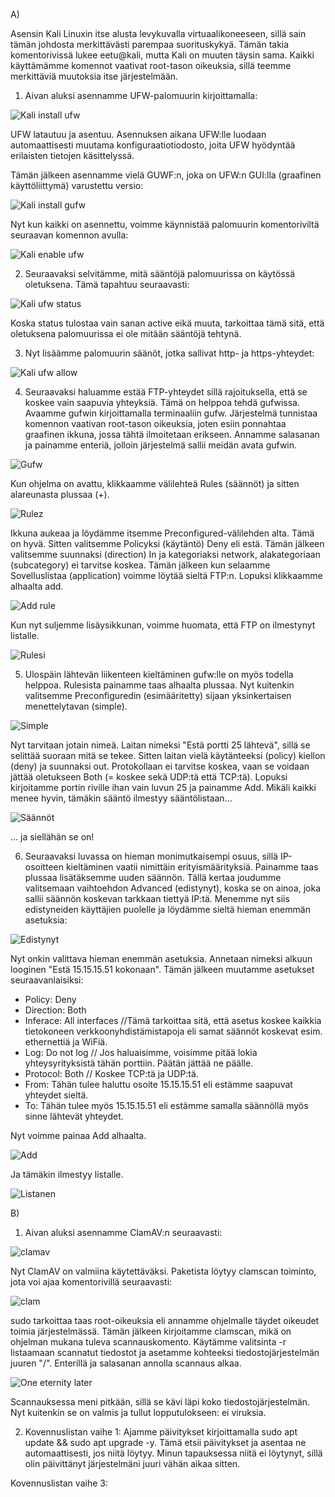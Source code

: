 A) 

Asensin Kali Linuxin itse alusta levykuvalla virtuaalikoneeseen, sillä sain tämän johdosta merkittävästi parempaa suorituskykyä. Tämän takia komentorivissä lukee eetu@kali, mutta
Kali on muuten täysin sama. Kaikki käyttämämme komennot vaativat root-tason oikeuksia, sillä teemme merkittäviä muutoksia itse järjestelmään.

1. Aivan aluksi asennamme UFW-palomuurin kirjoittamalla:
 
![Kali install ufw](https://user-images.githubusercontent.com/72074501/119134972-7fd3dc00-ba46-11eb-90ec-a3ee7dce1e7f.PNG)

UFW latautuu ja asentuu. Asennuksen aikana UFW:lle luodaan automaattisesti muutama konfiguraatiotiodosto, joita UFW hyödyntää erilaisten tietojen käsittelyssä.

Tämän jälkeen asennamme vielä GUWF:n, joka on UFW:n GUI:lla (graafinen käyttöliittymä) varustettu versio:

![Kali install gufw](https://user-images.githubusercontent.com/72074501/119135320-ebb64480-ba46-11eb-9393-7eb58277a575.PNG)

Nyt kun kaikki on asennettu, voimme käynnistää palomuurin komentoriviltä seuraavan komennon avulla: 

![Kali enable ufw](https://user-images.githubusercontent.com/72074501/119135495-2c15c280-ba47-11eb-90c3-530b81be067d.PNG)

2. Seuraavaksi selvitämme, mitä sääntöjä palomuurissa on käytössä oletuksena. Tämä tapahtuu seuraavasti:

![Kali ufw status](https://user-images.githubusercontent.com/72074501/119135906-ad6d5500-ba47-11eb-8335-a68164214691.PNG)

Koska status tulostaa vain sanan active eikä muuta, tarkoittaa tämä sitä, että oletuksena palomuurissa ei ole mitään sääntöjä tehtynä. 

3. Nyt lisäämme palomuurin säänöt, jotka sallivat http- ja https-yhteydet:

![Kali ufw allow](https://user-images.githubusercontent.com/72074501/119136268-210f6200-ba48-11eb-91e3-443aca604e44.PNG)

4. Seuraavaksi haluamme estää FTP-yhteydet sillä rajoituksella, että se koskee vain saapuvia yhteyksiä. Tämä on helppoa tehdä gufwissa. Avaamme gufwin kirjoittamalla terminaaliin gufw. Järjestelmä tunnistaa komennon vaativan root-tason oikeuksia, joten esiin ponnahtaa graafinen ikkuna, jossa tähtä ilmoitetaan erikseen. Annamme salasanan ja painamme enteriä, jolloin järjestelmä sallii meidän avata gufwin. 

![Gufw](https://user-images.githubusercontent.com/72074501/119157758-2d061e80-ba5e-11eb-9cb0-9e04b0722227.PNG)

Kun ohjelma on avattu, klikkaamme välilehteä Rules (säännöt) ja sitten alareunasta plussaa (+). 

![Rulez](https://user-images.githubusercontent.com/72074501/119158652-1dd3a080-ba5f-11eb-937d-745318a5cbc6.PNG)

Ikkuna aukeaa ja löydämme itsemme Preconfigured-välilehden alta. Tämä on hyvä. Sitten valitsemme Policyksi (käytäntö) Deny eli estä. Tämän jälkeen valitsemme suunnaksi (direction) In ja kategoriaksi network, alakategoriaan (subcategory) ei tarvitse koskea. Tämän jälkeen kun selaamme Sovelluslistaa (application) voimme löytää sieltä FTP:n. Lopuksi klikkaamme alhaalta add. 

![Add rule](https://user-images.githubusercontent.com/72074501/119158497-f086f280-ba5e-11eb-8e93-b3da85902979.PNG)

Kun nyt suljemme lisäysikkunan, voimme huomata, että FTP on ilmestynyt listalle. 

![Rulesi](https://user-images.githubusercontent.com/72074501/119158816-4a87b800-ba5f-11eb-92da-70bb7597a71c.PNG)

5. Ulospäin lähtevän liikenteen kieltäminen gufw:lle on myös todella helppoa. Rulesista painamme taas alhaalta plussaa. Nyt kuitenkin valitsemme Preconfiguredin (esimääritetty) sijaan yksinkertaisen menettelytavan (simple). 

![Simple](https://user-images.githubusercontent.com/72074501/119159877-60e24380-ba60-11eb-8366-c4244fd963e2.PNG)

Nyt tarvitaan jotain nimeä. Laitan nimeksi "Estä portti 25 lähtevä", sillä se selittää suoraan mitä se tekee. Sitten laitan vielä käytänteeksi (policy) kiellon (deny) ja suunnaksi out. Protokollaan ei tarvitse koskea, vaan se voidaan jättää oletukseen Both (= koskee sekä UDP:tä että TCP:tä). Lopuksi kirjoitamme portin riville ihan vain luvun 25 ja painamme Add. Mikäli kaikki menee hyvin, tämäkin sääntö ilmestyy sääntölistaan...

![Säännöt](https://user-images.githubusercontent.com/72074501/119160126-9c7d0d80-ba60-11eb-845f-f0d072f76b50.PNG)

... ja siellähän se on! 

6. Seuraavaksi luvassa on hieman monimutkaisempi osuus, sillä IP-osoitteen kieltäminen vaatii nimittäin erityismäärityksiä. Painamme taas plussaa lisätäksemme uuden säännön. Tällä kertaa joudumme valitsemaan vaihtoehdon Advanced (edistynyt), koska se on ainoa, joka sallii säännön koskevan tarkkaan tiettyä IP:tä. Menemme nyt siis edistyneiden käyttäjien puolelle ja löydämme sieltä hieman enemmän asetuksia: 

![Edistynyt](https://user-images.githubusercontent.com/72074501/119160745-3d6bc880-ba61-11eb-8472-0a7a104eb240.PNG)

Nyt onkin valittava hieman enemmän asetuksia. Annetaan nimeksi alkuun looginen "Estä 15.15.15.51 kokonaan". Tämän jälkeen muutamme asetukset seuraavanlaisiksi:

- Policy: Deny
- Direction: Both
- Inferace: All interfaces //Tämä tarkoittaa sitä, että asetus koskee kaikkia tietokoneen verkkoonyhdistämistapoja eli samat säännöt koskevat esim. ethernettiä ja WiFiä. 
- Log: Do not log // Jos haluaisimme, voisimme pitää lokia yhteysyrityksistä tähän porttiin. Päätän jättää ne päälle. 
- Protocol: Both // Koskee TCP:tä ja UDP:tä. 
- From: Tähän tulee haluttu osoite 15.15.15.51 eli estämme saapuvat yhteydet sieltä. 
- To: Tähän tulee myös 15.15.15.51 eli estämme samalla säännöllä myös sinne lähtevät yhteydet. 

Nyt voimme painaa Add alhaalta. 

![Add](https://user-images.githubusercontent.com/72074501/119164450-1e6f3580-ba65-11eb-9a6b-7800f5b91353.PNG)

Ja tämäkin ilmestyy listalle.

![Listanen](https://user-images.githubusercontent.com/72074501/119164790-70b05680-ba65-11eb-8e3e-419c2874f570.PNG)

B)

1. Aivan aluksi asennamme ClamAV:n seuraavasti: 

![clamav](https://user-images.githubusercontent.com/72074501/119165380-19f74c80-ba66-11eb-89c0-f5ce8d809f08.PNG)

Nyt ClamAV on valmiina käytettäväksi. Paketista löytyy clamscan toiminto, jota voi ajaa komentorivillä seuraavasti: 

![clam](https://user-images.githubusercontent.com/72074501/119166037-d51fe580-ba66-11eb-9bd1-5d5355bb390a.PNG)

sudo tarkoittaa taas root-oikeuksia eli annamme ohjelmalle täydet oikeudet toimia järjestelmässä. Tämän jälkeen kirjoitamme clamscan, mikä on ohjelman mukana tuleva scannauskomento. Käytämme valitsinta -r listaamaan scannatut tiedostot ja asetamme kohteeksi tiedostojärjestelmän juuren "/". Enterillä ja salasanan annolla scannaus alkaa. 

![One eternity later](https://user-images.githubusercontent.com/72074501/119166402-3e075d80-ba67-11eb-9b8b-9c5ff7bb5a19.jpg)

Scannauksessa meni pitkään, sillä se kävi läpi koko tiedostojärjestelmän. Nyt kuitenkin se on valmis ja tullut lopputulokseen: ei viruksia.

2. Kovennuslistan vaihe 1: Ajamme päivitykset kirjoittamalla sudo apt update && sudo apt upgrade -y. Tämä etsii päivitykset ja asentaa ne automaattisesti, jos niitä löytyy. Minun tapauksessa niitä ei löytynyt, sillä olin päivittänyt järjestelmäni juuri vähän aikaa sitten. 

Kovennuslistan vaihe 3: 
